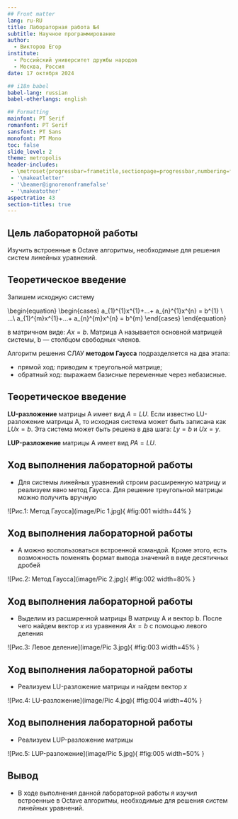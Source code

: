 ```yaml
---
## Front matter
lang: ru-RU
title: Лабораторная работа №4
subtitle: Научное программирование
author:
  - Викторов Егор
institute:
  - Российский университет дружбы народов
  - Москва, Россия
date: 17 октября 2024

## i18n babel
babel-lang: russian
babel-otherlangs: english

## Formatting
mainfont: PT Serif
romanfont: PT Serif
sansfont: PT Sans
monofont: PT Mono
toc: false
slide_level: 2
theme: metropolis
header-includes: 
 - \metroset{progressbar=frametitle,sectionpage=progressbar,numbering=fraction}
 - '\makeatletter'
 - '\beamer@ignorenonframefalse'
 - '\makeatother'
aspectratio: 43
section-titles: true
---
```


## Цель лабораторной работы

Изучить встроенные в Octave алгоритмы, необходимые для решения систем линейных уравнений.

## Теоретическое введение

Запишем исходную систему

\begin{equation}
 \begin{cases}
   a_{1}^{1}x^{1}+...+ a_{n}^{1}x^{n} = b^{1} \\
   ...\\
   a_{1}^{m}x^{1}+...+ a_{n}^{m}x^{n} = b^{m}
 \end{cases}
\end{equation}

в матричном виде: $Ax=b$. Матрица A называется основной матрицей системы, b — столбцом свободных членов.

Алгоритм решения СЛАУ __методом Гаусса__ подразделяется на два этапа: 

* прямой ход: приводим к треугольной матрице;
* обратный ход: выражаем базисные переменные через небазисные.

## Теоретическое введение

__LU-разложение__ матрицы A имеет вид $A = LU$. Если известно LU-разложение матрицы A, то исходная система может быть записана как $LUx=b$. Эта система может быть решена в два шага: $Ly=b$ и $Ux=y$.

__LUP-разложение__ матрицы A имеет вид $PA=LU$.


## Ход выполнения лабораторной работы
- Для системы линейных уравнений строим расширенную матрицу и реализуем явно метод Гаусса. Для решение треугольной матрицы можно получить вручную

![Рис.1: Метод Гаусса](image/Pic 1.jpg){ #fig:001 width=44% }

## Ход выполнения лабораторной работы
- А можно воспользоваться встроенной командой. Кроме этого, есть возможность поменять формат вывода значений в виде десятичных дробей

![Рис.2: Метод Гаусса](image/Pic 2.jpg){ #fig:002 width=80% }

## Ход выполнения лабораторной работы
- Выделим из расширенной матрицы B матрицу A и вектор b. После чего найдем вектор $x$ из уравнения $Ax=b$ с помощью левого деления

![Рис.3: Левое деление](image/Pic 3.jpg){ #fig:003 width=45% }

## Ход выполнения лабораторной работы
- Реализуем LU-разложение матрицы и найдем вектор $x$

![Рис.4: LU-разложение](image/Pic 4.jpg){ #fig:004 width=40% }

## Ход выполнения лабораторной работы
- Реализуем LUP-разложение матрицы

![Рис.5: LUP-разложение](image/Pic 5.jpg){ #fig:005 width=50% }


## Вывод
- В ходе выполнения данной лабораторной работы я изучил встроенные в Octave алгоритмы, необходимые для решения систем линейных уравнений.

